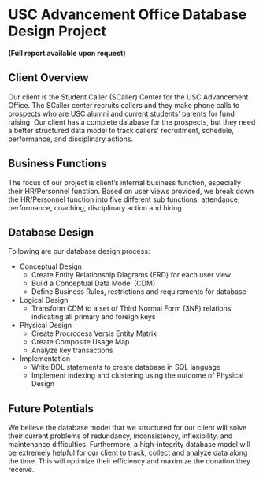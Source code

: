 # USC Advancement Office Database Design Project
**(Full report available upon request)**

## Client Overview 
Our client is the Student Caller (SCaller) Center for the USC Advancement Office. The SCaller center recruits callers and they make phone calls to prospects who are USC alumni and current students’ parents for fund raising. Our client has a complete database for the prospects, but they need a better structured data model to track callers’ recruitment, schedule, performance, and disciplinary actions.

## Business Functions

The focus of our project is client’s internal business function, especially their HR/Personnel function. Based on user views provided, we break down the HR/Personnel function into five different sub functions: attendance, performance, coaching, disciplinary action and hiring. 

## Database Design
Following are our database design process: 
* Conceptual Design
  - Create Entity Relationship Diagrams (ERD) for each user view
  - Build a Conceptual Data Model (CDM)
  - Define Business Rules, restrictions and requirements for database
* Logical Design
  - Transform CDM to a set of Third Normal Form (3NF) relations indicating all primary and foreign keys
* Physical Design
  - Create Procrocess Versis Entity Matrix
  - Create Composite Usage Map
  - Analyze key transactions
* Implementation
  - Write DDL statements to create database in SQL language
  - Implement indexing and clustering using the outcome of Physical Design
  
## Future Potentials 

We believe the database model that we structured for our client will solve their current problems of redundancy, inconsistency, inflexibility, and maintenance difficulties. Furthermore, a high-integrity database model will be extremely helpful for our client to track, collect and analyze data along the time. This will optimize their efficiency and maximize the donation they receive. 
